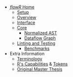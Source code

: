 * [_flowR_ Home](https://github.com/flowr-analysis/flowr/wiki)
  * [Setup](https://github.com/flowr-analysis/flowr/wiki/Setup)
  * [Overview](https://github.com/flowr-analysis/flowr/wiki/Overview)
  * [Interface](https://github.com/flowr-analysis/flowr/wiki/Interface)
  * [Core](https://github.com/flowr-analysis/flowr/wiki/Core)
    * [Normalized AST](https://github.com/flowr-analysis/flowr/wiki/Normalized-AST)
    * [Dataflow Graph](https://github.com/flowr-analysis/flowr/wiki/Dataflow-Graph)
  * [Linting and Testing](https://github.com/flowr-analysis/flowr/wiki/Linting-and-Testing)
    * [Benchmarks](https://flowr-analysis.github.io/flowr/wiki/stats/benchmark)
* Extra Information
  * [Terminology](https://github.com/flowr-analysis/flowr/wiki/Terminology)
  * [R's Capabilities](https://github.com/flowr-analysis/flowr/wiki/Capabilities) & [Tokens](https://github.com/flowr-analysis/flowr/wiki/Tokens)
  * [Original Master Thesis](https://github.com/flowr-analysis/flowr/wiki/Thesis)
